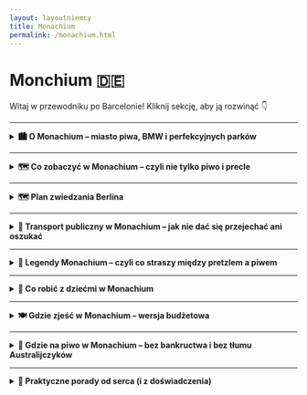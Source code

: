 ```yaml
---
layout: layoutniemcy
title: Monachium
permalink: /monachium.html
---
```


# Monchium 🇩🇪 

Witaj w przewodniku po Barcelonie! Kliknij sekcję, aby ją rozwinąć 👇


---

<details>
  <summary><strong>🏙️ O Monachium – miasto piwa, BMW i perfekcyjnych parków</strong></summary>

  <p>Monachium (czyli München, jeśli chcesz brzmieć jak lokals) to elegancka stolica Bawarii – miasto, które potrafi łączyć tradycję Oktoberfestu z technologiczną przyszłością. Tutaj możesz wpaść na ludzi w skórzanych spodniach, którzy w jednej ręce trzymają kufel piwa, a w drugiej... iPhone’a Pro Max. Stylowe, dostatnie i zaskakująco zielone – to Niemcy w wersji premium.</p>

  <p>Znajdziesz tu wszystko: barokowe pałace, futurystyczne muzea, ogrody angielskie, no i Berghain dla grzecznych – czyli <em>reszta Niemiec patrzy z zazdrością</em>. Ale uwaga: tanio to już było. Za kawę możesz zapłacić więcej niż za bilet do Berlina.</p>

  <h3>🛬 Jak się dostać do Monachium?</h3>

  <p><strong>✈️ Samolotem:</strong> Główne lotnisko to <strong>Flughafen München (MUC)</strong>, czyli Międzynarodowy Port Lotniczy im. Franza Josefa Straussa. Duży, nowoczesny, z automatami do precli. Z lotniska do centrum dostaniesz się pociągiem S-Bahn (linie S1 lub S8) w ok. 40–45 minut. Bilet – ok. 13 euro, ale za widok krów po drodze bezcenne.</p>
  
  <p><strong>✈️ Alternatywne lotniska (jeśli kochasz przygody):</strong><br>
  - <strong>Memmingen (FMM)</strong> – tanie linie (czyt. Ryanair). Oficjalnie „Monachium-West”, ale to jakby mówić, że Radom to Warszawa. Dojazd autobusem ok. 1,5–2h. Idealne, jeśli lubisz logistyczne wyzwania.<br>
  - <strong>Nürnberg (NUE)</strong> – bardziej dla desperatów niż strategów, ale pociągiem dojedziesz w 1,5h. </p>
  
  <p><strong>🚄 Pociągiem:</strong> Deutsche Bahn do Monachium z Berlina, Pragi, Wiednia, Zurychu i nawet z Warszawy. Dworzec główny (Hauptbahnhof) jest ogromny, pełen ludzi, fast foodów i klimatu lat 90.</p>
  
  <p><strong>🚗 Samochodem:</strong> Autostrady są świetne – a w Monachium niepotrzebnie, bo korki i ceny parkingów przypominają o sensie transportu publicznego.</p>

  <h3>🏡 Życie w Monachium</h3>

  <p><strong>💰 Koszty:</strong> Jedno z najdroższych miast w Niemczech. Nawet psy mają tam więcej na koncie niż przeciętny turysta. Kawalerka za 1500 euro? Jasne. Ale za to masz dostęp do kultury, Alp i najlepszego piwa na świecie.</p>

  <p><strong>🌳 Styl życia:</strong> Monachijczycy są aktywni, eleganccy i zrelaksowani. Rano joga w parku, potem espresso, potem rowerem do pracy. Niedziela? Leżenie na trawie nad rzeką Isar lub spacer po Englischer Garten – z opcją opalania topless, bo... Niemcy.</p>

  <p><strong>🧠 Edukacja i technologia:</strong> Monachium to centrum innowacji. BMW, Siemens, Allianz – czyli jeśli nie studiujesz, to pewnie coś projektujesz. Tu nawet przedszkola mają kod QR.</p>

  <p><strong>🍻 Społeczność:</strong> Przyjaźni, ale z dystansem. Niemcy z południa mają swoje tempo i styl. Na Oktoberfest poznasz ich z zupełnie innej strony – nagle wszyscy są Twoimi najlepszymi kumplami.</p>
</details>



---

<details>
  <summary><strong>🗺️ Co zobaczyć w Monachium – czyli nie tylko piwo i precle</strong></summary>

  <ul>
    <li><strong>🏰 Marienplatz</strong> <em>(48.1374° N, 11.5755° E)</em> – serce Monachium i plac, gdzie wszystko się zaczyna: ratusz wygląda jakby ktoś przesadził z detalami, a o 11:00 i 12:00 tłum turystów gapi się w górę na mechaniczne figurki. Zero akcji, 100% zachwytu.</li>
    
    <li><strong>👑 Pałac Nymphenburg</strong> <em>(48.1585° N, 11.5022° E)</em> – luksusowe gniazdko wakacyjne bawarskiej rodziny królewskiej. Barok, złoto, więcej złota, a potem jeszcze trochę złota. Ogród tak wielki, że można się zgubić i przypadkiem przejść 10 000 kroków.</li>
    
    <li><strong>🍺 Hofbräuhaus</strong> <em>(48.1371° N, 11.5802° E)</em> – najsłynniejsza piwiarnia świata. Piwo serwowane w litrowych kuflach, obsługa w strojach ludowych, a poziom hałasu taki, że nawet Twoje wewnętrzne zmartwienia znikają. Nikt nie przychodzi tu po ciszę i spokój.</li>
    
    <li><strong>🌿 Englischer Garten</strong> <em>(48.1592° N, 11.6037° E)</em> – park większy niż Central Park (ale bez porównań). Tutaj ludzie leżą na trawie, jeżdżą na rowerach, medytują i... surfują na sztucznej fali. W centrum miasta. Bo czemu nie?</li>
    
    <li><strong>🚗 Muzeum BMW</strong> <em>(48.1766° N, 11.5590° E)</em> – świątynia błyszczącej blachy i niemieckiej inżynierii. Samochody, które kosztują tyle co mieszkanie i motocykle, które wyglądają jak z przyszłości. Dla fanów techniki i ludzi z kryzysem wieku średniego.</li>
    
    <li><strong>🎨 Pinakoteki</strong> <em>(48.1485° N, 11.5716° E)</em> – trzy muzea sztuki: Stara, Nowa i Nowoczesna. W skrócie: stare obrazy, nowsze obrazy i rzeczy, które nie wyglądają jak obrazy, ale ponoć są sztuką. Dla każdego coś niezrozumiałego.</li>
    
    <li><strong>⛪ Frauenkirche</strong> <em>(48.1386° N, 11.5725° E)</em> – dwie wieże, które dominują panoramę miasta i służą jako punkt odniesienia, gdy zgubisz się po trzecim piwie. W środku skromnie, ale majestatycznie. Legenda mówi, że diabeł zostawił tam swój ślad – ale nie pytaj dlaczego akurat tam.</li>
    
    <li><strong>🧱 Dachau (wycieczka jednodniowa)</strong> <em>(48.2660° N, 11.4666° E)</em> – 20 minut pociągiem od centrum, miejsce pamięci po byłym obozie koncentracyjnym. Powaga, refleksja i kontrast do reszty wakacji. Trzeba zobaczyć – choć raz.</li>
  </ul>

   
<details>
  <summary><strong>🕵️ Sekretne miejsca Monachium – czyli tam, gdzie nie dociera przewodnik z parasolką</strong></summary>

  <ul>
    <li><strong>🕳️ Podziemna rzeka pod Stachusem</strong> <em>(48.1392° N, 11.5611° E)</em> – Karlplatz (Stachus) to nie tylko fontanna i centrum chaosu, ale też miejsce, pod którym płynie rzeka. Tak, miasto ma swoją własną „ukrytą Wenecję”, tylko że z betonem i rurami. Niewidoczna, ale jak wiesz, że tam jest – czujesz się lepiej.</li>

    <li><strong>🌉 Most Wittelsbachów z ukrytym widokiem</strong> <em>(48.1259° N, 11.5655° E)</em> – niby zwykły most nad Izarą, ale jak zejdziesz schodkami na bok, trafisz do dzikiego zakątka z widokiem na rzekę, drzewa i brak ludzi. Idealne miejsce, jeśli potrzebujesz 10 minut ciszy i egzystencjalnych pytań.</li>

    <li><strong>🐑 Owce w mieście</strong> <em>(48.1523° N, 11.5407° E – Olympiapark)</em> – czasem w Olympiapark pojawia się stado owiec. Żywe, beczące i kompletnie nieświadome, że są częścią niemieckiej strategii ekologicznego koszenia trawy. Zero maszyn, tylko owcze samozaparcie. Dzieci zachwycone, dorośli zdezorientowani.</li>

    <li><strong>🧱 Czerwony bunkier przy Rosenheimer Straße</strong> <em>(48.1252° N, 11.5983° E)</em> – poniemiecki bunkier schowany wśród nowoczesnych budynków, pomalowany na rudo-czerwono. Kiedyś schron, dziś czasem wystawy lub... nic. Po prostu stoi i udaje, że jest modnym loftem.</li>

    <li><strong>🔔 Ukryty dzwon na Sendlinger Tor</strong> <em>(48.1311° N, 11.5675° E)</em> – mały dzwon wmurowany w ścianę średniowiecznej bramy. Legenda mówi, że bije tylko wtedy, gdy Monachium przestaje narzekać na ceny wynajmu. Czyli nigdy. Ale warto go zobaczyć – dla sportu.</li>

    <li><strong>🎨 Mini-galeria w tunelu pod Theresienwiese</strong> <em>(48.1313° N, 11.5468° E)</em> – przejście dla pieszych, które wygląda jak zapomniane metro, ale ściany zdobią lokalne murale i hasła o życiu. Niektóre głębokie, inne głęboko dziwne. Ale w sumie – sztuka jest wszędzie, jeśli nie patrzysz pod nogi.</li>
  </ul>

  <p><strong>ℹ️ Pro tip:</strong> Sekretne miejsca w Monachium często nie mają szyldów ani biletów – trzeba po prostu iść, gapić się, zastanawiać, czy to na pewno to... i potem się uśmiechnąć, że tak.</p>
</details>


</details>

</details>
      
---

 <details>
    <summary><strong>🗺️ Plan zwiedzania Berlina</strong></summary>
   
  <details>
    <summary><strong>🗺️ Plan zwiedzania Berlina - wersja 3 dniowa</strong></summary>

    <h3>📅 Dzień 1 – „Must-see”, czyli turysta na pełnym etacie</h3>
    <ul>
        <li><strong>🏛️ Brama Brandenburska</strong> – obowiązkowe selfie i szybkie „wow”, bo tłumy nie śpią.</li>
        <li><strong>🗿 Pomnik Pomordowanych Żydów Europy</strong> – zaduma, cisza, respekt. Nie biegaj po betonowych blokach, serio.</li>
        <li><strong>🏛️ Reichstag</strong> – szklana kopuła i polityczne widoczki. Wejście za darmo, ale <em>rejestracja online z wyprzedzeniem!</em></li>
        <li><strong>🌳 Tiergarten</strong> – zielona przerwa na kawkę i życie, bo stopy już bolą.</li>
        <li><strong>🖼️ Wyspa Muzeów</strong> – jeśli kochasz sztukę. Jeśli nie – przejdź się obok i udawaj, że wiesz co to Pergamon.</li>
        <li><strong>🌉 Berliner Dom + spacer Unter den Linden</strong> – bo w Berlinie też jest trochę „ładnie”.</li>
    </ul>

    <h3>📅 Dzień 2 – Mur, hipsterzy i techno-vibe (ale bez techno)</h3>
    <ul>
        <li><strong>🧱 East Side Gallery</strong> – najdłuższy fragment Muru Berlińskiego ozdobiony graffiti. Instagram lubi to.</li>
        <li><strong>🎧 RAW-Gelände</strong> – industrialna strefa sztuki, barów i rzeczy, których nie ogarniesz bez przewodnika.</li>
        <li><strong>🍔 Lunch na Markthalle Neun</strong> – street food, piwo i ludzie, którzy wyglądają jakby mieli podcast o fermentacji.</li>
        <li><strong>🎮 Computerspielemuseum</strong> – dla fanów retro gier i dzieci lat 90.</li>
        <li><strong>🛍️ Friedrichshain & Kreuzberg</strong> – szwendaj się, patrz na murale, kup używaną kurtkę z lat 80.</li>
        <li><strong>🍻 Wieczór: kluby (lub bar)</strong> – ewentualnie weź berlińskie piwo i posiedź nad Sprewą. Kultura też.</li>
    </ul>

    <h3>📅 Dzień 3 – Sekrety, relaks i coś mniej oczywistego</h3>
    <ul>
        <li><strong>🏰 Zamek Charlottenburg</strong> – barokowe cudo i idealna ucieczka od murów i betonu.</li>
        <li><strong>🕵️‍♀️ Muzeum Szpiegów</strong> – podsłuchy, mikrokamery, zaszyfrowana historia. James Bond bez garnituru.</li>
        <li><strong>💀 Teufelsberg (Góra Diabła)</strong> – opuszczona stacja nasłuchowa NSA z widokiem i klimatem „postapo”.</li>
        <li><strong>🎭 Hackesche Höfe</strong> – dziedzińce, sklepy z rękodziełem, kawiarnie – tu nawet berlińczycy lubią zaglądać.</li>
        <li><strong>🧁 Kawa i ciasto na zakończenie</strong> – polecam berlińskiego „Pfannkuchena”, ale nie mów na to donut.</li>
    </ul>

    <p><strong>💡 Bonus tips:</strong></p>
    <ul>
        <li>👉 Kolejność można zmieniać – to plan, nie konstytucja.</li>
        <li>👉 Bilety do muzeów/reichstagu rezerwuj z wyprzedzeniem. Bez tego zostaje tylko smutna mina przed wejściem.</li>
        <li>👉 Jeśli chcesz iść do Berghain – powodzenia. Jeśli nie – to też dobrze.</li>
    </ul>

    <p><em>Berlin się nie kończy – ale nogi tak. Trzy dni i tak dadzą Ci więcej niż niejedna książka historyczna.</em></p>
</details>

<details>
    <summary><strong>⏰ Berlin w 1 dzień – misja (nie)możliwa</strong></summary>

    <p><em>Masz tylko jeden dzień? Spokojnie. Berlin nie ucieknie (chyba że znowu się podzieli). Oto turbo-plan dla tych, co chcą przeżyć dużo w mało czasu i nie paść po drodze.</em></p>

    <h3>🕘 Rano: historia i klasyka</h3>
    <ul>
        <li><strong>🏛️ Brama Brandenburska</strong> – szybkie zdjęcie, szeroki uśmiech, ruszamy dalej.</li>
        <li><strong>🗿 Pomnik Holokaustu</strong> – moment refleksji w labiryncie betonowych bloków.</li>
        <li><strong>🏛️ Reichstag (z zewnątrz)</strong> – jak nie masz rezerwacji do kopuły, to machnij ręką i rób fotkę.</li>
    </ul>

    <h3>☕ Przerwa śniadaniowo-kawowa</h3>
    <ul>
        <li><strong>🍳 Kawiarnia w Mitte</strong> – np. Father Carpenter albo Zeit für Brot (ślimaki cynamonowe godne Nobla).</li>
    </ul>

    <h3>🧱 Południe: mur, graffiti i luz</h3>
    <ul>
        <li><strong>🧱 East Side Gallery</strong> – spacer wzdłuż Muru z artystycznym zacięciem. Tu się robi zdjęcia „na Berlin”.</li>
        <li><strong>🛍️ Kreuzberg</strong> – szybki rzut oka na alternatywną stronę miasta. Vintage sklepy, murale, życie uliczne.</li>
    </ul>

    <h3>🍔 Lunch (czyli czas na berliński klasyk)</h3>
    <ul>
        <li><strong>🌭 Curry 36</strong> lub <strong>Mustafa’s Gemüse Kebap</strong> – wybierz, czekaj w kolejce, żałuj tylko jak się przejesz.</li>
    </ul>

    <h3>🕵️ Popołudnie: coś nietypowego</h3>
    <ul>
        <li><strong>🕵️‍♂️ Muzeum Szpiegów</strong> – podsłuchy, mikrofony i inne rzeczy, których lepiej nie mieć w domu.</li>
        <li><strong>🎮 Computerspielemuseum</strong> (jeśli wolisz Mario niż KGB).</li>
    </ul>

    <h3>🌇 Wieczór: chill i widoczki</h3>
    <ul>
        <li><strong>🌆 Panoramapunkt lub bar na dachu (np. Klunkerkranich)</strong> – zachód słońca z widokiem, piwko w ręce, życie piękne.</li>
        <li><strong>🍰 Deser na pożegnanie</strong> – berliński Pfannkuchen (nie mówić na to donut!) albo Apfelstrudel z lodami.</li>
    </ul>

    <p><strong>💡 Tips na koniec:</strong></p>
    <ul>
        <li>🚌 Kup bilet dzienny na komunikację i śmigaj jak VIP – bez stresu, że masz zły bilet.</li>
        <li>📱 Aplikacje BVG lub Jelbi = ratunek dla zagubionych dusz i nóg.</li>
        <li>🎒 Nie taszcz torby – Berlin i plecak turysty to kiepska para.</li>
    </ul>

    <p><em>Nie zobaczysz wszystkiego, ale zobaczysz wystarczająco, by się zakochać albo chcieć wrócić. I o to chodzi.</em></p>
</details>



</details>

---

<details>
  <summary><strong>🚋 Transport publiczny w Monachium – jak nie dać się przejechać ani oszukać</strong></summary>

  <p>Monachium to jedno z tych miast, gdzie pociągi przyjeżdżają na czas, a tramwaje nie znikają nagle w polu. Można? Można. Ale trzeba znać parę trików, żeby nie przepłacić i nie wsiąść w ekspres do Bawarskiej Dziury Bez Powrotu.</p>

  <ul>
    <li><strong>🚇 U-Bahn:</strong> Metro, które jeździ tak często, że zdążysz się rozkojarzyć, a już nadjeżdża następne. Idealne do poruszania się po centrum. Uważaj tylko, żeby nie wsiąść w złym kierunku – Niemcy nie żartują z czasem, ale z kierunkami już tak.</li>

    <li><strong>🚈 S-Bahn:</strong> Jeździ dalej niż U-Bahn i dowozi do lotniska, stadionu i innych miejsc, gdzie nie dociera kawałek pizzy z Wolt. Zwykle pod ziemią w centrum, potem hop! – i jedziesz przez alpejskie przedmieścia.</li>

    <li><strong>🚋 Tramwaje:</strong> Ciche, eleganckie i trochę nostalgiczne. Jeżdżą głównie po powierzchni, ale czasem człowiek nie wie, czy to tramwaj, czy właśnie poślizgnął się w czasie. Dobre do robienia zdjęć z okna „jak lokalny”.</li>

    <li><strong>🚌 Autobusy:</strong> Dla tych, którzy nie chcą schodzić do podziemi. Dojeżdżają wszędzie tam, gdzie tramwaje i metro mają już dosyć. Niektóre kursują też nocą – i wtedy poznasz inny wymiar Bawarii.</li>
  </ul>

  <p><strong>🎟️ Bilety:</strong></p>
  <ul>
    <li>📲 Kupuj w automacie, przez aplikację MVV albo... nie, nie kombinuj. Kontrole są częste, a kara za brak biletu kosztuje tyle, co weekend w Alpach.</li>
    <li>🎫 <strong>Najlepsze opcje:</strong> 
      <ul>
        <li>Single ticket – na jeden przejazd, działa na wszystkie środki lokomocji (z wyjątkiem rakiet).</li>
        <li>Day ticket – jeździsz cały dzień jak szejk komunikacyjny.</li>
        <li>Group day ticket – do 5 osób, wychodzi taniej niż jedna kawa w centrum.</li>
      </ul>
    </li>
  </ul>

  <p><strong>🗺️ Strefy?</strong> Tak, są. I są podstępne.</p>
  <p>Monachium ma system strefowy. Większość turystów ogarnie się w <strong>zone M</strong> – to całe miasto. Lotnisko to już osobna bajka (strefa 5), więc szykuj dodatkowe euro lub kup bilet „Gesamtnetz”, jeśli chcesz mieć święty spokój.</p>

  <p><strong>🧠 Porada od serca:</strong> Zrób zrzut ekranu rozkładu jazdy, bo sygnał w podziemiach jest tak stabilny, jak obietnice polityków.</p>

  <p><strong>💡 Aplikacje:</strong></p>
  <ul>
    <li><strong>MVV App:</strong> Lokalna komunikacyjna wyrocznia.</li>
    <li><strong>DB Navigator:</strong> Działa też poza Monachium – bonus, gdy zapragniesz uciec do Augsburga lub Alp.</li>
    <li><strong>Google Maps:</strong> Spoko, ale czasem kłamie jak z nut.</li>
  </ul>

  <p><strong>ℹ️ Ciekawostka:</strong> Niemcy czasem nie kasują biletów, bo używają aplikacji. Ty też możesz – ale nie zapomnij aktywować biletu. „Mam, ale nie kliknąłem” nie działa na kontrolerów.</p>

  <h3>🎟️ Bilety dla turystów:</h3>

  <p>Jeśli jesteś turystą, możesz sięgnąć po bilety dedykowane specjalnie dla Ciebie. To świetny sposób, żeby podróżować bez stresu i w bardziej przystępnej cenie.</p>

  <ul>
    <li><strong>Munich Card:</strong> Kupujesz ją na 1, 2, 3 lub 4 dni i masz nieograniczony dostęp do transportu publicznego w Monachium. Dodatkowo zyskujesz zniżki na atrakcje turystyczne. Pamiętaj, że nie obejmuje to transportu na lotnisko.</li>
    <li><strong>CityTourCard:</strong> Bardzo podobna do Munich Card, ale z większym naciskiem na zniżki w muzeach, restauracjach i innych atrakcjach. Warto ją wziąć, jeśli planujesz zwiedzanie na całego.</li>
    <li><strong>Day Pass – Touristen-Tageskarte:</strong> Opcja dla tych, którzy nie chcą angażować się w wielkie plany, ale chcą zwiedzać w wygodny sposób. Ważny przez cały dzień, działa w strefach A, B i C.</li>
  </ul>

  <h3>🧳 Porady dla turystów:</h3>
  
  <ul>
    <li><strong>Załóż wygodne buty.</strong> Przejazdy publiczne to jedno, ale Monachium ma również dużo do zaoferowania na piechotę. Będziesz chodzić – przygotuj się.</li>
    <li><strong>Wpadnij do metra na piwo.</strong> Nie, nie musisz pić w metrze (chociaż kto wie), ale każda stacja ma strefy, gdzie możesz usiąść i odpocząć. Pamiętaj, by nie wyglądać jak turysta bez planu!</li>
    <li><strong>Oszczędzaj na biletach.</strong> Nie zawsze musisz kupować drogie bilety. Czasem wystarczy Day Ticket, by poczuć się jak VIP na komunikacyjnej fali.</li>
  </ul>

  <p><strong>🎉 Bonus:</strong> Używaj rowerów miejskich (Call a Bike), jeśli chcesz poczuć się jak ekologiczny lokalny obywatel. Są wszędzie i tanie jak barszcz.</p>
</details>

    
       

---

<details>
  <summary><strong>👻 Legendy Monachium – czyli co straszy między pretzlem a piwem</strong></summary>

  <details>
    <summary><strong>😈 Ślad Diabła w Katedrze Mariackiej</strong></summary>
    <p>📍 Współrzędne: 48.1386, 11.5736</p>
    <p>W Frauenkirche znajdziesz odcisk stopy. Niby kamień, ale podobno zostawił go sam Diabeł, który wpadł zobaczyć, czy kościół nie ma okien. Gdy zobaczył wnętrze bez światła, cieszył się jak dziecko. Potem go wykiwano – okna jednak były. Diabeł się wkurzył, tupnął i... mamy ślad. Morale: nie drażnij architektów.</p>
  </details>

  <details>
    <summary><strong>🪓 Dzwony Zegarmistrza</strong></summary>
    <p>📍 Współrzędne: Marienplatz, 48.1374, 11.5755</p>
    <p>Glockenspiel to zabawka dla turystów, ale legenda mówi, że zegarmistrz, który je stworzył, miał zostać oślepiony, żeby nie zrobił podobnego arcydzieła nigdzie indziej. Na szczęście zdążył rozwalić mechanizm, zanim doszło do tragedii. Także ten – nie docenili chłopa, a teraz 43 dzwony dzwonią za jego honor.</p>
  </details>

  <details>
    <summary><strong>👁️ Tunel szpiegów pod Residenz</strong></summary>
    <p>📍 Współrzędne: 48.1415, 11.5802</p>
    <p>Pod dawnym pałacem Wittelsbachów rzekomo biegną tajne tunele, którymi przemieszczali się szpiedzy, kochanki i pewnie też dostawcy piwa. Nikt ich dziś nie widział, ale to Monachium – może są po prostu dobrze ukryte. Albo zasypane beczkami.</p>
  </details>

  <details>
    <summary><strong>🩸 Krwawa fontanna na Sendlinger Tor</strong></summary>
    <p>📍 Współrzędne: 48.1323, 11.5677</p>
    <p>Legenda głosi, że fontanna przy bramie miała kiedyś tryskać krwią zbuntowanych chłopów. Raczej przesadzili, ale fakt – działo się tu sporo podczas powstań. Dziś fontanna działa spokojnie. I woda ma bardziej neutralny kolor.</p>
  </details>

  <details>
    <summary><strong>⚰️ Biała Dama z cmentarza Alter Südfriedhof</strong></summary>
    <p>📍 Współrzędne: 48.1285, 11.5621</p>
    <p>Podobno nocami błąka się tu postać w bieli, która pojawia się przy grobach zapomnianych poetów. Mówi się, że to duch kobiety, która kochała literaturę, ale nikt jej nie kochał. Tylko nie próbuj jej cytować nic z Instagrama – wtedy znika szybciej niż turysta na rachunek.</p>
  </details>

  <details>
    <summary><strong>🪞 Krzywe lustro z pałacu Nymphenburg</strong></summary>
    <p>📍 Współrzędne: 48.1586, 11.5021</p>
    <p>W jednym z pomieszczeń pałacu podobno znajduje się lustro, które pokazuje… coś więcej niż odbicie. Duchy dam dworu? Echa intryg? Albo po prostu efekt nadmiaru piwa. Ale jeśli się w nim nie widzisz – czas uciekać. Albo spać więcej.</p>
  </details>

  <p><strong>ℹ️ Uwaga praktyczna:</strong> Monachijskie duchy są dość dyskretne – nie robią hałasu, nie straszą zbyt nachalnie i zwykle nie pobierają opłat za zdjęcia. Idealne dla introwertyków i fanów subtelnych zjawisk nadprzyrodzonych.</p>
</details>




---

<details>
  <summary><strong>🧒 Co robić z dziećmi w Monachium</strong></summary>

  <ul>
    <li><strong>🦕 Muzeum Niemieckie (Deutsches Museum)</strong><br>
    📍 Współrzędne: 48.1303, 11.5840<br>
    Brzmi poważnie, ale to raj dla dzieci z obsesją na punkcie wszystkiego, co się rusza, świeci lub wybucha (w kontrolowany sposób). Mają interaktywną strefę dziecięcą. Uwaga: wychodzi się stamtąd po 4 godzinach i tylko z przekupstwem.</li>

    <li><strong>🐒 Ogród zoologiczny Hellabrunn</strong><br>
    📍 Współrzędne: 48.1034, 11.5431<br>
    Zoo, które twierdzi, że jest „geograficzne”. Cokolwiek to znaczy, dzieci widzą pingwiny, foki, małpy i karmienie kozłów. Rodzice widzą dużo chodzenia, kłótnie o lody i „jeszcze tylko jeden pawilon”.</li>

    <li><strong>⛲ Englischer Garten – z nutką chaosu</strong><br>
    📍 Współrzędne: 48.1595, 11.6036<br>
    Zielono, przestrzennie, czasem z surferami na rzece. Dzieci mogą biegać, turlać się i krzyczeć bez echa od sąsiadów. Dorośli mogą udawać, że to relaks. A potem iść na precla do ogródka piwnego – przecież zasłużyli.</li>

    <li><strong>🚂 Muzeum Kolejnictwa (Verkehrszentrum)</strong><br>
    📍 Współrzędne: 48.1322, 11.5364<br>
    Czy Twoje dziecko lubi pociągi bardziej niż rodzinę? Witamy w raju. Stare lokomotywy, tramwaje, rowery z XIX wieku i wszystko, co ma koła. Można dotykać. A czasem nawet wejść.</li>

    <li><strong>🌳 Olympia Park z wieżą i mini kolejką</strong><br>
    📍 Współrzędne: 48.1731, 11.5468<br>
    Dzieci biegają, ty szukasz kawy. Wieża olimpijska dla widoków (i chwilowej ciszy), plac zabaw XXL i sezonowa kolejka turystyczna – nie najgorszy kompromis między zabawą a rozsądkiem.</li>

    <li><strong>🐠 SEA LIFE Monachium</strong><br>
    📍 Współrzędne: 48.1750, 11.5522<br>
    Akwarium z rekinami i rybkami, które dzieciom wydają się „z kreskówki”. Nie jest gigantyczne, ale ma tunel podwodny – a to zawsze działa. Dobrze na dzień deszczowy lub dzień z niskim poziomem cierpliwości.</li>

    <li><strong>🎠 Augustiner-Keller – tak, piwiarnia dla rodzin</strong><br>
    📍 Współrzędne: 48.1441, 11.5524<br>
    Plac zabaw przy stołach, dzieci dostają soki, dorośli coś mocniejszego. System wypracowany przez pokolenia Bawarczyków. Wszyscy zadowoleni, nikt się nie przewraca – cud społecznej inżynierii.</li>
  </ul>

  <p><strong>ℹ️ Protip dla rodziców:</strong> W metrze zawsze wsiadajcie do wagonu z miejscem na wózki (ma piktogram). Inaczej Twoje życie to schody, spojrzenia i rozważania egzystencjalne.</p>
</details>

---

<details>
  <summary><strong>🍽️ Gdzie zjeść w Monachium – wersja budżetowa</strong></summary>

  <p>Monachium nie jest tanie. Tu nawet precel wygląda, jakby miał kredyt hipoteczny. Ale spokojnie, oto miejsca, gdzie da się zjeść smacznie, lokalnie i bez zastawiania roweru w lombardzie:</p>

  <ul>
    <li><strong>🥨 Bergwolf</strong> – <em>currywurst i fryty jak w Berlinie, ale z południowym akcentem</em><br>
    📍 📍 Fraunhoferstraße 17, 80469 München<br>
    Nocna mekka studentów, nocnych marków i ludzi z budżetem. Duże porcje, duży hałas, małe ceny. Sztućce opcjonalne – fryty z majonezem to tu religia.</li>

    <li><strong>🥟 Takumi München</strong> – <em>ramen, który rozgrzeje nawet w listopadzie</em><br>
    📍 📍 Heßstraße 71, 80798 München<br>
    Nie bawarskie, ale po taniości i z klasą. Ramen w stylu japońskiego food trucka – duży, sycący i z jajkiem, które przypomina, że życie ma sens. Czasem kolejka.</li>

    <li><strong>🍝 Pastarello</strong> – <em>włoski makaron za niemiecką cenę… ale tę niższą</em><br>
    📍 📍 Amalienstraße 89, 80799 München<br>
    Małe, przytulne bistro z domowymi pastami i risotto. Porcje normalne, ceny przyzwoite, klimat „babcia z północy Włoch gotuje w Monachium”.</li>

    <li><strong>🥙 Türkitch</strong> – <em>kebab nowej generacji</em><br>
    📍 📍 Lindwurmstraße 76, 80337 München<br>
    To nie jest kebab z budy pod mostem. To artystyczny döner z hummusem i świeżym chlebkiem, w którym czujesz... kierunek gastro przyszłości. I nie kosztuje majątku!</li>

    <li><strong>🍳 Café Mozart</strong> – <em>śniadania i obiady na miarę portfela</em><br>
    📍 📍 Pettenkoferstraße 2, 80336 München<br>
    Stare dobre bistro w centrum, z klasykami typu zupa dnia, jajecznica, omlet i coś z ziemniakiem. Ceny znośne, obsługa uśmiechnięta, atmosfera „przedinternetowa”.</li>

    <li><strong>🥗 Viktualienmarkt – street food po bawarsku</strong><br>
    📍 📍 Viktualienmarkt, 80331 München<br>
    Tak, to targ. Ale można tu złapać Leberkäse w bułce, smażone kartofelki i coś lokalnego bez czekania na kelnera. Siadasz na ławce, jesz i udajesz, że jesteś foodie, a nie oszczędzasz na hotelu.</li>
  </ul>

  <p><strong>ℹ️ Protip:</strong> W tanich lokalach nie zawsze można płacić kartą. Gotówka = życie. A toaleta bywa ukryta jak skarb w RPG-u.</p>
</details>

---

<details>
  <summary><strong>🍺 Gdzie na piwo w Monachium – bez bankructwa i bez tłumu Australijczyków</strong></summary>

  <p>Monachium to stolica piwa. I niestety, także wysokich cen za kufel. Ale spokojnie – nie musisz od razu iść do Hofbräuhausu, żeby poczuć klimat. Oto kilka miejsc, gdzie piwo smakuje jak piwo, a nie jak kredyt hipoteczny:</p>

  <ul>
    <li><strong>🍻 Augustiner Bräustuben</strong> – <em>piwo prosto z browaru, taniej niż w modnych knajpach</em><br>
    📍 Landsberger Str. 19, 80339 München<br>
    Ceny dla ludzi, nie dla turystów z selfie-stickiem. Tradycyjna piwiarnia z beczkowym Augustinerem i jedzeniem jak u cioci z Bawarii. Głośno, tłoczno, autentycznie.</li>

    <li><strong>🌳 Biergarten w Chinesischer Turm</strong> – <em>piwo z widokiem i bez rezerwacji</em><br>
    📍 Englischer Garten 3, 80538 München<br>
    Najsłynniejszy ogródek piwny w Monachium. Możesz przynieść własne jedzenie (tak, to legalne!) i kupić tylko piwo. Klimat 10/10, ceny 7/10, kolejki 9/10 – ale warto.</li>

    <li><strong>🍺 Giesinger Bräustüberl</strong> – <em>rzemieślnicze, lokalne, mniej turystyczne</em><br>
    📍 Martin-Luther-Straße 2, 81539 München<br>
    Piwo z mniejszego browaru, którego nie znajdziesz w marketach. Fajna alternatywa, jeśli masz dość Oktoberfestowego klimatu przez cały rok. A kufel nie kosztuje fortuny.</li>

    <li><strong>🍷 Tap House München</strong> – <em>dla odważnych, którzy wiedzą, co to IPA</em><br>
    📍 Rosenheimer Str. 108, 81669 München<br>
    200+ piw z całego świata, ale też lokalne krafty. Trochę hipstersko, ale ceny nadal w granicach zdrowego rozsądku. No i nie musisz pić pszenicznego, jeśli nie chcesz.</li>

    <li><strong>🍂 Max Emanuel Brauerei</strong> – <em>studenci, piwo, ogródek i brak zadęcia</em><br>
    📍 Adalbertstraße 33, 80799 München<br>
    Knajpa z duszą, z ogródkiem, tanimi kuflami i domową atmosferą. Gdyby piwo mogło mówić, powiedziałoby: „Tu się nie udaje, że się jest kimś innym”.</li>
  </ul>

  <p><strong>ℹ️ Lokalna porada:</strong> W Monachium standardowy kufel to 0,5 l albo litr. Półlitrowe zamawia tylko ktoś, kto się spieszy – albo się wstydzi. A w ogródkach bywa, że za piwo płacisz przy odbiorze, a nie na koniec. Lepiej nie zasnąć przy stole.</p>
</details>


---

<details>
  <summary><strong>🧠 Praktyczne porady od serca (i z doświadczenia)</strong></summary>

  <ul>
    <li><strong>💸 Gotówka to nie relikt – to konieczność</strong><br>
    Monachium to bogate miasto, ale terminale płatnicze nadal są opcjonalne w wielu miejscach. Kawiarnia? Tylko gotówka. Publiczna toaleta? Tylko monety. Bądź przygotowany jak na średniowieczny jarmark.</li>

    <li><strong>🚲 Rowerem szybciej niż metrem</strong><br>
    Miasto ma świetne ścieżki rowerowe, a ruch drogowy przypomina trochę grę w Tetrisa z Audi. Rowerem unikniesz korków i dotrzesz wszędzie. Uważaj tylko na dziadków z kijkami – oni się nie zatrzymują.</li>

    <li><strong>🕒 Wszystko zamyka się wcześniej, niż sądzisz</strong><br>
    Sklepy? 20:00. Niektóre nawet 19:00. Apteki w niedzielę? Miasto-widmo. Lepiej mieć wszystko wcześniej, bo wieczorem zostaje ci tylko stacja benzynowa i egzystencjalne rozważania nad batonikami.</li>

    <li><strong>📱 Aplikacja MVV to twoje drugie serce</strong><br>
    Rozkłady jazdy? Czas rzeczywisty? Który tramwaj ma humor? Wszystko w jednej apce. Bez niej jesteś jak turysta z lat 90., z papierową mapą i nadzieją.</li>

    <li><strong>☕ „Mała czarna” to tu trochę większa filozofia</strong><br>
    Kawa w Monachium to rytuał. Jeśli zamówisz „espresso”, dostaniesz spojrzenie pełne zawodu. Powiedz „Kaffee” i patrz, co się stanie – możesz trafić na wszystko od czarnej lury po mleczny deser w filiżance.</li>

    <li><strong>🚾 Toalety miejskie – są, ale…</strong><br>
    Nie zawsze za darmo. Często z obsługą, czasem z turniketem jak w metrze. Miej euro w kieszeni i nie pytaj za dużo. Jeśli wygląda otwarte – wejdź. Jeśli pachnie źle – jeszcze szybciej wejdź i wyjdź.</li>

    <li><strong>🧳 Przechowalnie bagażu? Głównie na dworcach</strong><br>
    Jeśli myślisz, że zostawisz walizkę w muzeum, bo „to duży obiekt” – nie. Tylko dworce są konsekwentne. Automat, szafka, zero pytań. Ale uważaj – większe szafki bywają jak mieszkanie w Monachium: zajęte lub drogie.</li>
  </ul>

  <p><strong>ℹ️ Od nas dla ciebie:</strong> Monachium jest zadbane, uprzejme i trochę pedantyczne. Jeśli zapamiętasz trzy rzeczy – gotówka, wcześniejsze zakupy i cierpliwość do systemu – przetrwasz i nawet polubisz.</p>
</details>
